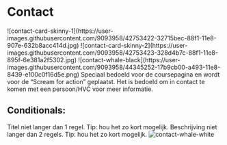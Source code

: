# Contact <Badge text="todo" type="warn" vertical="middle" />
<Todo name="contact-card-skinny-1" />
![contact-card-skinny-1](https://user-images.githubusercontent.com/9093958/42753422-32715bec-88f1-11e8-907e-632b8acc414d.jpg)

<Todo name="contact-card-skinny-2" />
![contact-card-skinny-2](https://user-images.githubusercontent.com/9093958/42753423-328d4b7c-88f1-11e8-895f-6e381a2f5302.jpg)

<Todo name="contact-whale-black" />
![contact-whale-black](https://user-images.githubusercontent.com/9093958/44345252-17b9cb00-a493-11e8-8439-e100c0f16d5e.png)

<Todo name="contact-whale-white" />
Speciaal bedoeld voor de coursepagina en wordt voor de “Scream for action” geplaatst. Het is bedoeld om in contact te komen met een persoon/HVC voor meer informatie.

## Conditionals:
Titel niet langer dan 1 regel. Tip: hou het zo kort mogelijk.
Beschrijving niet langer dan 2 regels. Tip: hou het zo kort mogelijk.
![contact-whale-white](https://user-images.githubusercontent.com/9093958/44986601-9bd87c00-af84-11e8-86cd-c0fbc49f622d.png)